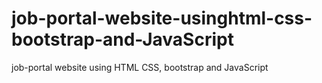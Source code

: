 # job-portal-website-usinghtml-css-bootstrap-and-JavaScript
job-portal website using HTML CSS, bootstrap and JavaScript
